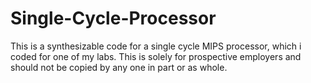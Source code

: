 # Single-Cycle-Processor

This is a synthesizable code for a single cycle MIPS processor, which i coded for one of my labs. This is solely for prospective employers and should not be copied by any one in part or as whole.
